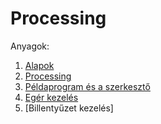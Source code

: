 # Processing

Anyagok:
1. [Alapok](1_alapok.md)
2. [Processing](2_processing.md)
3. [Példaprogram és a szerkesztő](3_editor.md)
4. [Egér kezelés](4_mouse.md)
5. [Billentyűzet kezelés]

